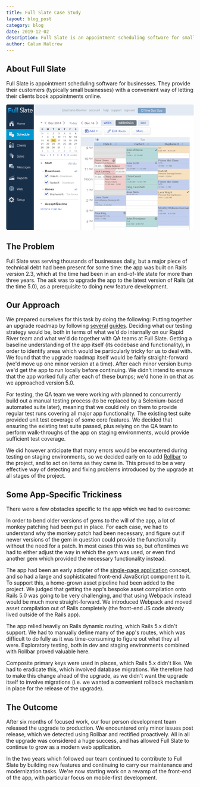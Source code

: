 ```yaml
---
title: Full Slate Case Study
layout: blog_post
category: blog
date: 2019-12-02
description: Full Slate is an appointment scheduling software for small businesses. The Rapid River successfully upgraded the Rails version from 2 to 5.
author: Calum Halcrow
---
```


## About Full Slate
Full Slate is appointment scheduling software for businesses. They provide their customers (typically small businesses) with a convenient way of letting their clients book appointments online.

![Full Slate Homepage](/assets/img/posts/fullslate-screenshot.png)

## The Problem

Full Slate was serving thousands of businesses daily, but a major piece of technical debt had been present for some time: the app was built on Rails version 2.3, which at the time had been in an end-of-life state for more than three years. The ask was to upgrade the app to the latest version of Rails (at the time 5.0), as a prerequisite to doing new feature development.

## Our Approach

We prepared ourselves for this task by doing the following:
Putting together an upgrade roadmap by following [several](http://www.rails-upgrade-checklist.com/) [guides](https://guides.rubyonrails.org/upgrading_ruby_on_rails.html).
Deciding what our testing strategy would be, both in terms of what we'd do internally on our Rapid River team and what we'd do together with QA teams at Full Slate.
Getting a baseline understanding of the app itself (its codebase and functionality), in order to identify areas which would be particularly tricky for us to deal with.
We found that the upgrade roadmap itself would be fairly straight-forward (we'd move up one minor version at a time). After each minor version bump we'd get the app to run locally before continuing. We didn't intend to ensure that the app worked fully after each of these bumps; we'd hone in on that as we approached version 5.0.

For testing, the QA team we were working with planned to concurrently build out a manual testing process (to be replaced by a Selenium-based automated suite later), meaning that we could rely on them to provide regular test runs covering all major app functionality. The existing test suite provided unit test coverage of some core features. We decided that ensuring the existing test suite passed, plus relying on the QA team to perform walk-throughs of the app on staging environments, would provide sufficient test coverage.

We did however anticipate that many errors would be encountered during testing on staging environments, so we decided early on to add [Rollbar](https://rollbar.com/) to the project, and to act on items as they came in. This proved to be a very effective way of detecting and fixing problems introduced by the upgrade at all stages of the project.

<!-- <div class="client-quote">
  Lorem ipsum dolor sit amet, consectetur adipiscing elit. Nunc pulvinar scelerisque purus. Sed pharetra tempor est quis ultricies. Vestibulum ut tellus tortor. Etiam lacinia libero id enim porttitor scelerisque. Ut eget nisl et risus aliquam tempor. Aliquam et risus a ante tempus viverra a eget nisl. Praesent congue magna non scelerisque convallis.
</div> -->

## Some App-Specific Trickiness

There were a few obstacles specific to the app which we had to overcome:

In order to bend older versions of gems to the will of the app, a lot of monkey patching had been put in place. For each case, we had to understand why the monkey patch had been necessary, and figure out if newer versions of the gem in question could provide the functionality without the need for a patch. In most cases this was so, but oftentimes we had to either adjust the way in which the gem was used, or even find another gem which provided the necessary functionality instead.

The app had been an early adopter of the [single-page application](https://en.wikipedia.org/wiki/Single-page_application) concept, and so had a large and sophisticated front-end JavaScript component to it. To support this, a home-grown asset pipeline had been added to the project. We judged that getting the app's bespoke asset compilation onto Rails 5.0 was going to be very challenging, and that using Webpack instead would be much more straight-forward. We introduced Webpack and moved asset compilation out of Rails completely (the front-end JS code already lived outside of the Rails app).

The app relied heavily on Rails dynamic routing, which Rails 5.x didn't support. We had to manually define many of the app's routes, which was difficult to do fully as it was time-consuming to figure out what they all were. Exploratory testing, both in dev and staging environments combined with Rollbar proved valuable here.

Composite primary keys were used in places, which Rails 5.x didn't like. We had to eradicate this, which involved database migrations. We therefore had to make this change ahead of the upgrade, as we didn't want the upgrade itself to involve migrations (i.e. we wanted a convenient rollback mechanism in place for the release of the upgrade).

## The Outcome

After six months of focused work, our four person development team released the upgrade to production. We encountered only minor issues post release, which we detected using Rollbar and rectified proactively. All in all the upgrade was considered a huge success, and has allowed Full Slate to continue to grow as a modern web application.

In the two years which followed our team continued to contribute to Full Slate by building new features and continuing to carry our maintenance and modernization tasks. We're now starting work on a revamp of the front-end of the app, with particular focus on mobile-first development.

